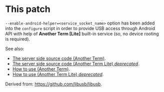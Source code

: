 # This patch

`--enable-android-helper=<service_socket_name>` option has been added into the `configure` script in order to provide USB access through Android API with help of **Another Term [Lite]** built-in service (so, no device rooting is required).

See also:
* [The server side source code (Another Term)](https://github.com/green-green-avk/LibUsbManager).
* [The server side source code (Another Term Lite) *deprecated*](https://github.com/green-green-avk/AnotherTermLite/tree/master/libusbmanager).
* [How to use (Another Term)](https://github.com/green-green-avk/AnotherTerm/wiki/Installing-libusb-for-nonrooted-Android).
* [How to use (Another Term Lite) *deprecated*](https://github.com/green-green-avk/AnotherTermLite/wiki/Installing-libusb-for-nonrooted-Android).

Derived from: <https://github.com/libusb/libusb>.
